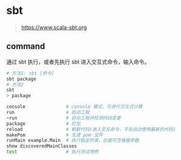 # sbt

> <https://www.scala-sbt.org>

## command

通过 sbt 执行，或者先执行 sbt 进入交互式命令，输入命令。

```bash
# 方法1: sbt [命令]
sbt package
# 方法2
sbt
> package
```

```bash
console               # console 模式，可进行交互式计算
run                   # 启动工程
~run                  # 启动工程并检测代码变更
package               # 打包
reload                # 刷新代码(进入交互命令，不会自动使用最新的代码)
makePom               # 生成 pom 文件
runMain example.Main  # 执行指定的类，后面可空格接参数
show discoveredMainClasses
test                  # 执行测试用例
```
